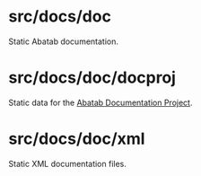 <!--
Last updated 5.30.23

This documentation is incomplete.
-->

# src/docs/doc

Static Abatab documentation.

# src/docs/doc/docproj

Static data for the [Abatab Documentation Project](/src/docs/doc/docproj/docproj_Index.md).

# src/docs/doc/xml

Static XML documentation files.
